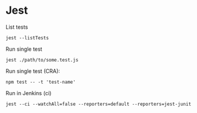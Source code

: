 # Jest
List tests

    jest --listTests
    
Run single test

    jest ./path/to/some.test.js

Run single test (CRA):

    npm test -- -t 'test-name'

Run in Jenkins (ci)

    jest --ci --watchAll=false --reporters=default --reporters=jest-junit
